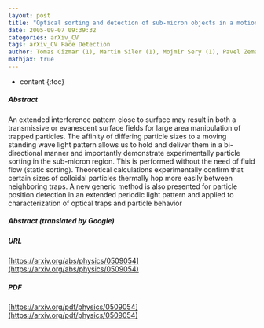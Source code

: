 ```yaml
---
layout: post
title: "Optical sorting and detection of sub-micron objects in a motional standing wave"
date: 2005-09-07 09:39:32
categories: arXiv_CV
tags: arXiv_CV Face Detection
author: Tomas Cizmar (1), Martin Siler (1), Mojmir Sery (1), Pavel Zemanek (1)Veneranda Garces-Chavez (2), Kishan Dholakia (2) ((1) Institute of Scientific Instruments, Academy of Sciences of the Czech Republic, (2) School of Physics and Astronomy, University of St. Andrews)
mathjax: true
---
```


* content
{:toc}

##### Abstract
An extended interference pattern close to surface may result in both a transmissive or evanescent surface fields for large area manipulation of trapped particles. The affinity of differing particle sizes to a moving standing wave light pattern allows us to hold and deliver them in a bi-directional manner and importantly demonstrate experimentally particle sorting in the sub-micron region. This is performed without the need of fluid flow (static sorting). Theoretical calculations experimentally confirm that certain sizes of colloidal particles thermally hop more easily between neighboring traps. A new generic method is also presented for particle position detection in an extended periodic light pattern and applied to characterization of optical traps and particle behavior

##### Abstract (translated by Google)


##### URL
[https://arxiv.org/abs/physics/0509054](https://arxiv.org/abs/physics/0509054)

##### PDF
[https://arxiv.org/pdf/physics/0509054](https://arxiv.org/pdf/physics/0509054)

